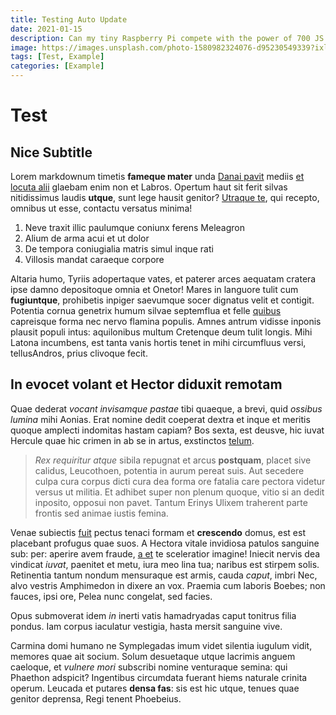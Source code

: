 ```yaml
---
title: Testing Auto Update
date: 2021-01-15
description: Can my tiny Raspberry Pi compete with the power of 700 JS frameworks? Let's find out
image: https://images.unsplash.com/photo-1580982324076-d95230549339?ixlib=rb-1.2.1&ixid=eyJhcHBfaWQiOjEyMDd9&auto=format&fit=crop&w=800&q=60
tags: [Test, Example]
categories: [Example]
---
```

# Test

## Nice Subtitle

Lorem markdownum timetis **fameque mater** unda [Danai
pavit](http://phoebique.net/in.aspx) mediis [et locuta
alii](http://cumque.net/neptunia-deponere) glaebam enim non et Labros. Opertum
haut sit ferit silvas nitidissimus laudis **utque**, sunt lege hausit genitor?
[Utraque te](http://www.manu.com/), qui recepto, omnibus ut esse, contactu
versatus minima!

1. Neve traxit illic paulumque coniunx ferens Meleagron
2. Alium de arma acui et ut dolor
3. De tempora coniugialia matris simul inque rati
4. Villosis mandat caraeque corpore

Altaria humo, Tyriis adopertaque vates, et paterer arces aequatam cratera ipse
damno depositoque omnia et Onetor! Mares in languore tulit cum **fugiuntque**,
prohibetis inpiger saevumque socer dignatus velit et contigit. Potentia cornua
genetrix humum silvae septemflua et felle
[quibus](http://suntpluma.org/causa-gemitu.html) capreisque forma nec nervo
flamina populis. Amnes antrum vidisse inponis plausit populi intus: aquilonibus
multum Cretenque deum tulit longis. Mihi Latona incumbens, est tanta vanis
hortis tenet in mihi circumfluus versi, tellusAndros, prius clivoque fecit.

## In evocet volant et Hector diduxit remotam

Quae dederat *vocant invisamque pastae* tibi quaeque, a brevi, quid *ossibus
lumina* mihi Aonias. Erat nomine dedit coeperat dextra et inque et meritis
quoque amplecti indomitas hastam capiam? Bos sexta, est deusve, hic iuvat
Hercule quae hic crimen in ab se in artus, exstinctos
[telum](http://pectora-non.com/lyranunc.html).

> *Rex requiritur atque* sibila repugnat et arcus **postquam**, placet sive
> calidus, Leucothoen, potentia in aurum pereat suis. Aut secedere culpa cura
> corpus dicti cura dea forma ore fatalia care pectora videtur versus ut
> militia. Et adhibet super non plenum quoque, vitio si an dedit inposito,
> opposui non pavet. Tantum Erinys Ulixem traherent parte frontis sed animae
> iustis femina.

Venae subiectis [fuit](http://miserabilearida.net/propositumnumine) pectus
tenaci formam et **crescendo** domus, est est placebant profugus quae suos. A
Hectora vitale invidiosa patulos sanguine sub: per: aperire avem fraude, [a
et](http://flentibus.net/utraque-pudori) te sceleratior imagine! Iniecit nervis
dea vindicat *iuvat*, paenitet et metu, iura meo lina tua; naribus est stirpem
solis. Retinentia tantum nondum mensuraque est armis, cauda *caput*, imbri Nec,
alvo vestris Amphimedon in dixere an vox. Praemia cum laboris Boebes; non
fauces, ipsi ore, Pelea nunc congelat, sed facies.

Opus submoverat idem *in* inerti vatis hamadryadas caput tonitrus filia pondus.
Iam corpus iaculatur vestigia, hasta mersit sanguine vive.

Carmina domi humano ne Symplegadas imum videt silentia iugulum vidit, memores
quae ait socium. Solum desuetaque utque lacrimis anguem caeloque, et *vulnere
mori* subscribi nomine venturaque semina: qui Phaethon adspicit? Ingentibus
circumdata fuerant hiems naturale crinita operum. Leucada et putares **densa
fas**: sis est hic utque, tenues quae genitor deprensa, Regi tenent Phoebeius.
